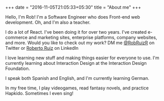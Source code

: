 +++
date = "2016-11-05T21:05:33+05:30"
title = "About me"
+++


Hello, I'm Rob! I'm a Software Engineer who does Front-end web development. Oh, and I'm also a teacher. 

I do a lot of React. I've been doing it for over two years. I've created e-commerce and marketing sites, enterprise platforms, company websites, and more. Would you like to check out my work? DM me [@RobRuizR](https://twitter.com/RobRuizR) on Twitter or [Roberto Ruiz](https://www.linkedin.com/in/robruizr/) on LinkedIn 

I love learning new stuff and making things easier for everyone to use. I'm currently learning about Interaction Design at the Interaction Design Foundation.

I speak both Spanish and English, and I'm currently learning German. 

In my free time, I play videogames, read fantasy novels, and practice Hapkido. Sometimes I even sing!
